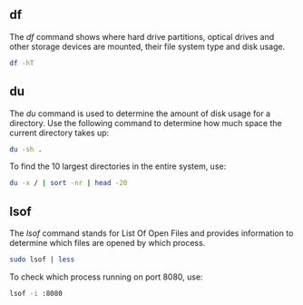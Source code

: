 <h2>df</h2>
The <i>df</i> command shows where hard drive partitions, optical drives and other storage devices are mounted, their file system type and disk usage.

```bash
df -hT
```

<h2>du</h2>
The <i>du</i> command is used to determine the amount of disk usage for a directory. Use the following command to determine how much space the current directory takes up:

```bash
du -sh .
```
To find the 10 largest directories in the entire system, use:

```bash
du -x / | sort -nr | head -20
```

<h2>lsof</h2>

The <i>lsof</i> command stands for List Of Open Files and provides information to determine which files are opened by which process.

```bash
sudo lsof | less
```

To check which process running on port 8080, use:

```bash
lsof -i :8080
```
